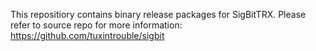 This repositiory contains binary release packages for SigBitTRX.
Please refer to source repo for more information:
https://github.com/tuxintrouble/sigbit

